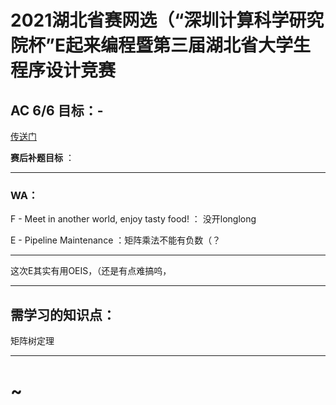 # 2021湖北省赛网选（“深圳计算科学研究院杯”E起来编程暨第三届湖北省大学生程序设计竞赛

## AC 6/6 目标：-

[传送门](https://ac.nowcoder.com/acm/contest/15167#question)

**赛后补题目标** ：



---

### WA：

F - Meet in another world, enjoy tasty food! ： 没开longlong

E - Pipeline Maintenance ：矩阵乘法不能有负数（？

---

这次E其实有用OEIS，（还是有点难搞呜，

---

## 需学习的知识点：

矩阵树定理

----

# ~
